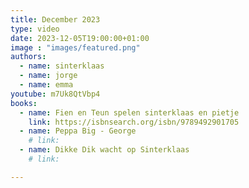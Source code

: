 ```yaml
---
title: December 2023
type: video
date: 2023-12-05T19:00:00+01:00
image : "images/featured.png"
authors:
  - name: sinterklaas
  - name: jorge
  - name: emma
youtube: m7Uk8QtVbp4
books:
  - name: Fien en Teun spelen sinterklaas en pietje
    link: https://isbnsearch.org/isbn/9789492901705
  - name: Peppa Big - George
    # link:
  - name: Dikke Dik wacht op Sinterklaas
    # link:

---
```

